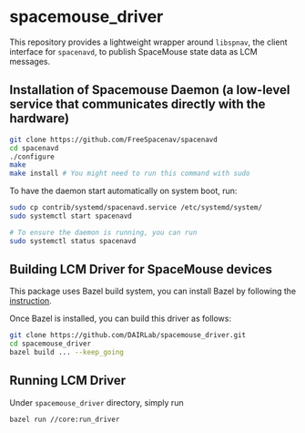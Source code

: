 # spacemouse_driver
This repository provides a lightweight wrapper around `libspnav`, the client interface for `spacenavd`, to publish
SpaceMouse state data as LCM messages.

## Installation of Spacemouse Daemon (a low-level service that communicates directly with the hardware)

```sh
git clone https://github.com/FreeSpacenav/spacenavd
cd spacenavd
./configure
make
make install # You might need to run this command with sudo
```

To have the daemon start automatically on system boot, run:

```sh
sudo cp contrib/systemd/spacenavd.service /etc/systemd/system/
sudo systemctl start spacenavd

# To ensure the daemon is running, you can run
sudo systemctl status spacenavd
```

## Building LCM Driver for SpaceMouse devices

This package uses Bazel build system, you can install Bazel by following the [instruction](https://bazel.build/install/bazelisk).

Once Bazel is installed, you can build this driver as follows:

```sh
git clone https://github.com/DAIRLab/spacemouse_driver.git
cd spacemouse_driver
bazel build ... --keep_going
```

## Running LCM Driver

Under `spacemouse_driver` directory, simply run

```sh
bazel run //core:run_driver
```
